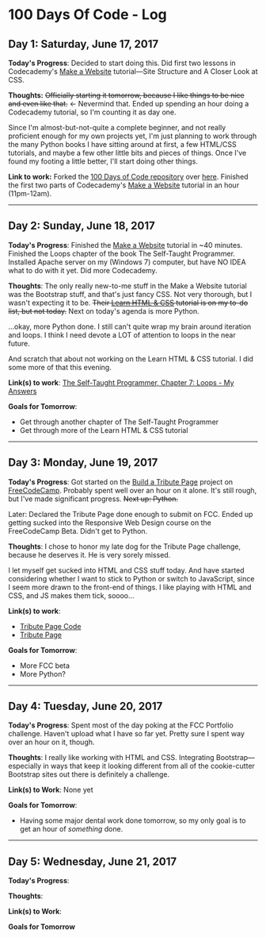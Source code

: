 # 100 Days Of Code - Log

## Day 1: Saturday, June 17, 2017
**Today's Progress**: Decided to start doing this. Did first two lessons in Codecademy's [Make a Website](https://www.codecademy.com/learn/make-a-website) tutorial&mdash;Site Structure and A Closer Look at CSS.

**Thoughts:** ~~Officially starting it tomorrow, because I like things to be nice and even like that.~~ <- Nevermind that. Ended up spending an hour doing a Codecademy tutorial, so I'm counting it as day one.

Since I'm almost-but-not-quite a complete beginner, and not really proficient enough for my own projects yet, I'm just planning to work through the many Python books I have sitting around at first, a few HTML/CSS tutorials, and maybe a few other little bits and pieces of things. Once I've found my footing a little better, I'll start doing other things.

**Link to work:** Forked the [100 Days of Code repository](https://github.com/Kallaway/100-days-of-code) over [here](https://github.com/morrisa-n/100-days-of-code). Finished the first two parts of Codecademy's [Make a Website](https://www.codecademy.com/learn/make-a-website) tutorial in an hour (11pm-12am).

---

## Day 2: Sunday, June 18, 2017
**Today's Progress**: Finished the [Make a Website](https://www.codecademy.com/learn/make-a-website) tutorial in ~40 minutes. Finished the Loops chapter of the book The Self-Taught Programmer. Installed Apache server on my (Windows 7) computer, but have NO IDEA what to do with it yet. Did more Codecademy.

**Thoughts**: The only really new-to-me stuff in the Make a Website tutorial was the Bootstrap stuff, and that's just fancy CSS. Not very thorough, but I wasn't expecting it to be. ~~Their [Learn HTML & CSS](https://www.codecademy.com/learn/learn-html-css) tutorial is on my to-do list, but not today.~~ Next on today's agenda is more Python.

...okay, more Python done. I still can't quite wrap my brain around iteration and loops. I think I need devote a LOT of attention to loops in the near future.

And scratch that about not working on the Learn HTML & CSS tutorial. I did some more of that this evening.

**Link(s) to work**: [The Self-Taught Programmer, Chapter 7: Loops - My Answers](https://github.com/morrisa-n/100-days-of-code/blob/master/tutorial-answers/STP-loops.py)

**Goals for Tomorrow**:
* Get through another chapter of The Self-Taught Programmer
* Get through more of the Learn HTML & CSS tutorial

---

## Day 3: Monday, June 19, 2017
**Today's Progress**: Got started on the [Build a Tribute Page](https://www.freecodecamp.com/challenges/build-a-tribute-page) project on [FreeCodeCamp](https://www.freecodecamp.com/). Probably spent well over an hour on it alone. It's still rough, but I've made significant progress. ~~Next up: Python.~~

Later: Declared the Tribute Page done enough to submit on FCC. Ended up getting sucked into the Responsive Web Design course on the FreeCodeCamp Beta. Didn't get to Python.

**Thoughts**: I chose to honor my late dog for the Tribute Page challenge, because he deserves it. He is very sorely missed.

I let myself get sucked into HTML and CSS stuff today. And have started considering whether I want to stick to Python or switch to JavaScript, since I seem more drawn to the front-end of things. I like playing with HTML and CSS, and JS makes them tick, soooo...

**Link(s) to work**:
* [Tribute Page Code](https://github.com/morrisa-n/freecodecamp/tree/master/Project-Drafts/Tribute)
* [Tribute Page](https://writercracksthecode.neocities.org/Tribute/index.html)

**Goals for Tomorrow**:
* More FCC beta
* More Python?

---

## Day 4: Tuesday, June 20, 2017
**Today's Progress**: Spent most of the day poking at the FCC Portfolio challenge. Haven't upload what I have so far yet. Pretty sure I spent way over an hour on it, though.

**Thoughts**: I really like working with HTML and CSS. Integrating Bootstrap&mdash;especially in ways that keep it looking different from all of the cookie-cutter Bootstrap sites out there is definitely a challenge.

**Link(s) to Work**: None yet

**Goals for Tomorrow**:
* Having some major dental work done tomorrow, so my only goal is to get an hour of *something* done.

---

## Day 5: Wednesday, June 21, 2017
**Today's Progress**:

**Thoughts**:

**Link(s) to Work**:

**Goals for Tomorrow**

